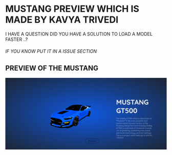# MUSTANG PREVIEW WHICH IS MADE BY KAVYA TRIVEDI
I HAVE A QUESTION DID YOU HAVE A SOLUTION TO LOAD A MODEL FASTER ..? <br>
<H6> IF YOU KNOW PUT IT IN A ISSUE SECTION <H2>
<h2>PREVIEW OF THE MUSTANG</h2>
<img src="Screenshot (24).png " alt=" " >
